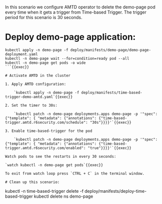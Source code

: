 
In this scenario we configure AMTD operator to delete the demo-page pod every time when it gets a trigger from Time-based Trigger. The trigger period for this scenario is 30 seconds.

# Deploy demo-page application:

```
kubectl apply -n demo-page -f deploy/manifests/demo-page/demo-page-deployment.yaml
kubectl -n demo-page wait --for=condition=ready pod --all
kubectl -n demo-page get pods -o wide
```{{exec}}

# Activate AMTD in the cluster

1. Apply AMTD configuration:

    `kubectl apply -n demo-page -f deploy/manifests/time-based-trigger-demo-amtd.yaml`{{exec}}

2. Set the timer to 30s:

    `kubectl patch -n demo-page deployments.apps demo-page -p '"spec": {"template": { "metadata": {"annotations": {"time-based-trigger.amtd.r6security.com/schedule": "30s"}}}}'`{{exec}}

3. Enable time-based-trigger for the pod

    `kubectl patch -n demo-page deployments.apps demo-page -p '"spec": {"template": { "metadata": {"annotations": {"time-based-trigger.amtd.r6security.com/enabled": "true"}}}}'`{{exec}}

Watch pods to see the restarts in every 30 seconds:

`watch kubectl -n demo-page get pods`{{exec}}

To exit from watch loop press `CTRL + C` in the terminal window.

# Clean up this scenario:

```
kubectl -n time-based-trigger delete -f deploy/manifests/deploy-time-based-trigger
kubectl delete ns demo-page
```{{exec}}

